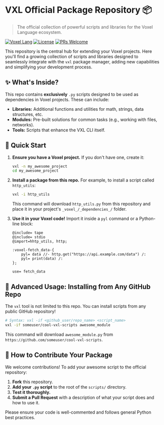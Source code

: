 # VXL Official Package Repository 📦

> The official collection of powerful scripts and libraries for the Voxel Language ecosystem.

[![Voxel Lang](https://img.shields.io/badge/Voxel-Lang-brightgreen?style=for-the-badge)](https://github.com/Intelektika-team/vxl)
[![License](https://img.shields.io/badge/License-MIT-blue?style=for-the-badge)](LICENSE)
[![PRs Welcome](https://img.shields.io/badge/PRs-Welcome!-success?style=for-the-badge)](CONTRIBUTING.md)

This repository is the central hub for extending your Voxel projects. Here you'll find a growing collection of scripts and libraries designed to seamlessly integrate with the `vxl` package manager, adding new capabilities and simplifying your development process.

## ✨ What's Inside?

This repo contains **exclusively** `.py` scripts designed to be used as dependencies in Voxel projects. These can include:
- **Libraries:** Additional functions and utilities for math, strings, data structures, etc.
- **Modules:** Pre-built solutions for common tasks (e.g., working with files, networks).
- **Tools:** Scripts that enhance the VXL CLI itself.

## 🚀 Quick Start

1.  **Ensure you have a Voxel project.** If you don't have one, create it:
    ```bash
    vxl -n my_awesome_project
    cd my_awesome_project
    ```

2.  **Install a package from this repo.** For example, to install a script called `http_utils`:
    ```bash
    vxl -i http_utils
    ```
    This command will download `http_utils.py` from this repository and place it in your project's `_voxel_/_dependencies_/` folder.

3.  **Use it in your Voxel code!** Import it inside a `pyl` command or a Python-line block:
    ```voxel
    @include= tape
    @include= stdio
    @import=hhtp_utils, http;

    :voxel-fetch_data-{
        pyl= data //- http.get("https://api.example.com/data") /:
        pyl= print(data) /:
    };

    use= fetch_data
    ```

## 🔧 Advanced Usage: Installing from Any GitHub Repo

The `vxl` tool is not limited to this repo. You can install scripts from any public GitHub repository!

```bash
# Syntax: vxl -if <github_user/repo_name> <script_name>
vxl -if someuser/cool-vxl-scripts awesome_module
```
This command will download `awesome_module.py` from `https://github.com/someuser/cool-vxl-scripts`.

## 🤝 How to Contribute Your Package

We welcome contributions! To add your awesome script to the official repository:

1.  **Fork** this repository.
2.  **Add your `.py` script** to the root of the `scripts/` directory.
3.  **Test it thoroughly.**
4.  **Submit a Pull Request** with a description of what your script does and how to use it.

Please ensure your code is well-commented and follows general Python best practices.
